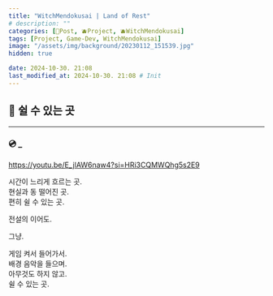 ```yaml
---
title: "WitchMendokusai | Land of Rest"
# description: ""
categories: [📀Post, 🫐Project, 🫐WitchMendokusai]
tags: [Project, Game-Dev, WitchMendokusai]
image: "/assets/img/background/20230112_151539.jpg"
hidden: true

date: 2024-10-30. 21:08
last_modified_at: 2024-10-30. 21:08 # Init
---
```


## 📀 쉴 수 있는 곳

---

### 💿 _

<https://youtu.be/E_jlAW6naw4?si=HRi3CQMWQhg5s2E9>  

시간이 느리게 흐르는 곳.  
현실과 동 떨어진 곳.  
편히 쉴 수 있는 곳.  

전설의 이어도.  

그냥.  

게임 켜서 들어가서.  
배경 음악을 들으며.  
아무것도 하지 않고.  
쉴 수 있는 곳.  
